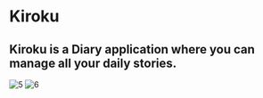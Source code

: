 # Kiroku
## Kiroku is a Diary application where you can manage all your daily stories.

![5](https://github.com/user-attachments/assets/3bb39c1e-ae29-4f38-88b0-eaa0f40fce4d)
![6](https://github.com/user-attachments/assets/a3250b63-f904-4b2e-b94e-63debe9e4d31)
